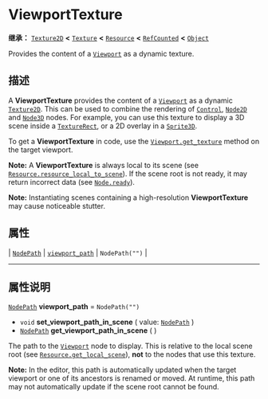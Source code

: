 <!-- ⚠ 请勿编辑本文件 ⚠ -->
<!-- 本文档使用脚本从 WeDot 引擎源码仓库生成。 -->
<!-- 生成脚本：https://github.com/WeDot-Engine/WeDot/tree/4.3/doc/tools/make_md.py； -->
<!-- 原文件：https://github.com/WeDot-Engine/WeDot/tree/4.3/doc/classes/ViewportTexture.xml。 -->

<div id="_class_viewporttexture"></div>

# ViewportTexture

**继承：** [`Texture2D`](class_texture2d.md) **<** [`Texture`](class_texture.md) **<** [`Resource`](class_resource.md) **<** [`RefCounted`](class_refcounted.md) **<** [`Object`](class_object.md)

Provides the content of a [`Viewport`](class_viewport.md) as a dynamic texture.

## 描述

A **ViewportTexture** provides the content of a [`Viewport`](class_viewport.md) as a dynamic [`Texture2D`](class_texture2d.md). This can be used to combine the rendering of [`Control`](class_control.md), [`Node2D`](class_node2d.md) and [`Node3D`](class_node3d.md) nodes. For example, you can use this texture to display a 3D scene inside a [`TextureRect`](class_texturerect.md), or a 2D overlay in a [`Sprite3D`](class_sprite3d.md).

To get a **ViewportTexture** in code, use the [`Viewport.get_texture`](#class_viewport_method_get_texture) method on the target viewport.

 **Note:** A **ViewportTexture** is always local to its scene (see [`Resource.resource_local_to_scene`](#class_resource_property_resource_local_to_scene)). If the scene root is not ready, it may return incorrect data (see [`Node.ready`](#class_node_signal_ready)).

 **Note:** Instantiating scenes containing a high-resolution **ViewportTexture** may cause noticeable stutter.

## 属性

| [`NodePath`](class_nodepath.md) | [`viewport_path`](#class_viewporttexture_property_viewport_path) | ``NodePath("")`` |

<!-- rst-class:: classref-section-separator -->

---

## 属性说明

<div id="_class_viewporttexture_property_viewport_path"></div>

[`NodePath`](class_nodepath.md) **viewport_path** = ``NodePath("")`` <div id="class_viewporttexture_property_viewport_path"></div>

- `void` **set_viewport_path_in_scene** ( value: [`NodePath`](class_nodepath.md) )
- [`NodePath`](class_nodepath.md) **get_viewport_path_in_scene** ( )

The path to the [`Viewport`](class_viewport.md) node to display. This is relative to the local scene root (see [`Resource.get_local_scene`](#class_resource_method_get_local_scene)), **not** to the nodes that use this texture.

 **Note:** In the editor, this path is automatically updated when the target viewport or one of its ancestors is renamed or moved. At runtime, this path may not automatically update if the scene root cannot be found.

[^virtual]: 本方法通常需要用户覆盖才能生效。
[^const]: 本方法无副作用，不会修改该实例的任何成员变量。
[^vararg]: 本方法除了能接受在此处描述的参数外，还能够继续接受任意数量的参数。
[^constructor]: 本方法用于构造某个类型。
[^static]: 调用本方法无需实例，可直接使用类名进行调用。
[^operator]: 本方法描述的是使用本类型作为左操作数的有效运算符。
[^bitfield]: 这个值是由下列位标志构成位掩码的整数。
[^void]: 无返回值。
